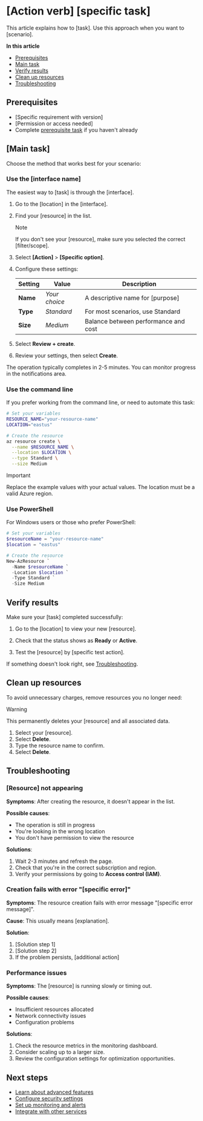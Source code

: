 # [Action verb] [specific task]

This article explains how to [task]. Use this approach when you want to [scenario].

**In this article**

- [Prerequisites](#prerequisites)
- [Main task](#main-task)
- [Verify results](#verify-results)
- [Clean up resources](#clean-up-resources)
- [Troubleshooting](#troubleshooting)

## Prerequisites

- [Specific requirement with version]
- [Permission or access needed]
- Complete [prerequisite task](link) if you haven't already

## [Main task]

Choose the method that works best for your scenario:

### Use the [interface name]

The easiest way to [task] is through the [interface].

1. Go to the [location] in the [interface].

2. Find your [resource] in the list.

   > [!NOTE]
   > If you don't see your [resource], make sure you selected the correct [filter/scope].

3. Select **[Action]** > **[Specific option]**.

4. Configure these settings:

   | Setting  | Value         | Description                          |
   | -------- | ------------- | ------------------------------------ |
   | **Name** | _Your choice_ | A descriptive name for [purpose]     |
   | **Type** | _Standard_    | For most scenarios, use Standard     |
   | **Size** | _Medium_      | Balance between performance and cost |

5. Select **Review + create**.

6. Review your settings, then select **Create**.

The operation typically completes in 2-5 minutes. You can monitor progress in the notifications area.

### Use the command line

If you prefer working from the command line, or need to automate this task:

```bash
# Set your variables
RESOURCE_NAME="your-resource-name"
LOCATION="eastus"

# Create the resource
az resource create \
  --name $RESOURCE_NAME \
  --location $LOCATION \
  --type Standard \
  --size Medium
```

> [!IMPORTANT]
> Replace the example values with your actual values. The location must be a valid Azure region.

### Use PowerShell

For Windows users or those who prefer PowerShell:

```powershell
# Set your variables
$resourceName = "your-resource-name"
$location = "eastus"

# Create the resource
New-AzResource `
  -Name $resourceName `
  -Location $location `
  -Type Standard `
  -Size Medium
```

## Verify results

Make sure your [task] completed successfully:

1. Go to the [location] to view your new [resource].

2. Check that the status shows as **Ready** or **Active**.

3. Test the [resource] by [specific test action].

If something doesn't look right, see [Troubleshooting](#troubleshooting).

## Clean up resources

To avoid unnecessary charges, remove resources you no longer need:

> [!WARNING]
> This permanently deletes your [resource] and all associated data.

1. Select your [resource].
2. Select **Delete**.
3. Type the resource name to confirm.
4. Select **Delete**.

## Troubleshooting

### [Resource] not appearing

**Symptoms**: After creating the resource, it doesn't appear in the list.

**Possible causes**:

- The operation is still in progress
- You're looking in the wrong location
- You don't have permission to view the resource

**Solutions**:

1. Wait 2-3 minutes and refresh the page.
2. Check that you're in the correct subscription and region.
3. Verify your permissions by going to **Access control (IAM)**.

### Creation fails with error "[specific error]"

**Symptoms**: The resource creation fails with error message "[specific error message]".

**Cause**: This usually means [explanation].

**Solution**:

1. [Solution step 1]
2. [Solution step 2]
3. If the problem persists, [additional action]

### Performance issues

**Symptoms**: The [resource] is running slowly or timing out.

**Possible causes**:

- Insufficient resources allocated
- Network connectivity issues
- Configuration problems

**Solutions**:

1. Check the resource metrics in the monitoring dashboard.
2. Consider scaling up to a larger size.
3. Review the configuration settings for optimization opportunities.

## Next steps

- [Learn about advanced features](link)
- [Configure security settings](link)
- [Set up monitoring and alerts](link)
- [Integrate with other services](link)

